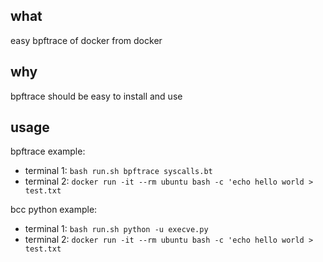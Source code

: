 ## what

easy bpftrace of docker from docker

## why

bpftrace should be easy to install and use

## usage

bpftrace example:
- terminal 1: `bash run.sh bpftrace syscalls.bt`
- terminal 2: `docker run -it --rm ubuntu bash -c 'echo hello world > test.txt`

bcc python example:
- terminal 1: `bash run.sh python -u execve.py`
- terminal 2: `docker run -it --rm ubuntu bash -c 'echo hello world > test.txt`
